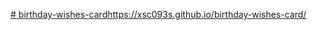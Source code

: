 [# birthday-wishes-card](https://xsc093s.github.io/birthday-wishes-card/)https://xsc093s.github.io/birthday-wishes-card/
